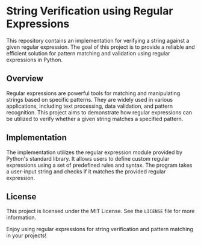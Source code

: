 # String Verification using Regular Expressions

This repository contains an implementation for verifying a string against a given regular expression. The goal of this project is to provide a reliable and efficient solution for pattern matching and validation using regular expressions in Python.

## Overview

Regular expressions are powerful tools for matching and manipulating strings based on specific patterns. They are widely used in various applications, including text processing, data validation, and pattern recognition. This project aims to demonstrate how regular expressions can be utilized to verify whether a given string matches a specified pattern.

## Implementation

The implementation utilizes the regular expression module provided by Python's standard library. It allows users to define custom regular expressions using a set of predefined rules and syntax. The program takes a user-input string and checks if it matches the provided regular expression.


## License

This project is licensed under the MIT License. See the `LICENSE` file for more information.

Enjoy using regular expressions for string verification and pattern matching in your projects!

